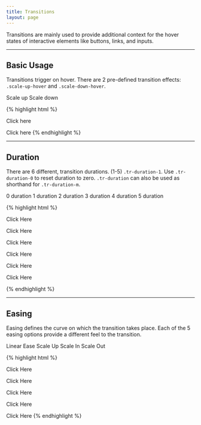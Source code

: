 ```yaml
---
title: Transitions
layout: page
---
```


<p class="bg-c-w100">
	<p class="t-4">
		Transitions are mainly used to provide additional context for the hover states of interactive elements like buttons, links, and inputs.
	</p>
</p>

<hr />

<section class="animations p-bottom-5">

<h2>Basic Usage</h2>

<p>
	Transitions trigger on hover. There are 2 pre-defined transition effects: <code>.scale-up-hover</code> and <code>.scale-down-hover</code>.
</p>

<div class="container u-clearfix m-y-4">
	<a class="Button t-center scale-up-hover">Scale up</a>
	<a class="Button t-center scale-down-hover">Scale down</a>
</div>

{% highlight html %}
<!-- Transition: scale up -->
<a class="scale-up-hover">Click here</a>

<!-- Transition: scale down -->
<a class="scale-down-hover">Click here</a>
{% endhighlight %}

</section>

<hr />

<section class="animations-duration p-bottom-5">

<h2>Duration</h2>

<p>
	There are 6 different, transition durations. (1-5) <code>.tr-duration-1</code>. Use <code>.tr-duration-0</code> to reset duration to zero. <code>.tr-duration</code> can also be used as shorthand for <code>.tr-duration-m</code>.
</p>

<div class="container u-clearfix m-y-4">
	<a class="Button t-center scale-up-hover tr-duration-0">0 duration</a>
	<a class="Button t-center scale-up-hover tr-duration-1">1 duration</a>
	<a class="Button t-center scale-up-hover tr-duration-2">2 duration</a>
	<a class="Button t-center scale-up-hover tr-duration-3">3 duration</a>
	<a class="Button t-center scale-up-hover tr-duration-4">4 duration</a>
	<a class="Button t-center scale-up-hover tr-duration-5">5 duration</a>
</div>

{% highlight html %}
<!-- No transition duration -->
<a class="Button scale-up-hover tr-duration-0">Click Here</a>

<!-- Transition duration: 1 -->
<a class="Button scale-up-hover tr-duration-1">Click Here</a>

<!-- Transition duration: 2 -->
<a class="Button scale-up-hover tr-duration-2">Click Here</a>

<!-- Transition duration: 3 -->
<a class="Button scale-up-hover tr-duration-3">Click Here</a>

<!-- Transition duration: 4 -->
<a class="Button scale-up-hover tr-duration-4">Click Here</a>

<!-- Transition duration: 5 -->
<a class="Button scale-up-hover tr-duration-5">Click Here</a>

{% endhighlight %}

</section>

<hr />

<section class="animations-easing">

<h2>Easing</h2>

<p>
	Easing defines the curve on which the transition takes place. Each of the 5 easing options provide a different feel to the transition.
</p>

<div class="container u-clearfix m-y-4">
	<a class="Button t-center scale-up-hover tr-duration-5 tr-easing-linear">Linear</a>
	<a class="Button t-center scale-up-hover tr-duration-5 tr-easing-ease">Ease</a>
	<a class="Button t-center scale-up-hover tr-duration-5 tr-easing-cb-scale-up">Scale Up</a>
	<a class="Button t-center scale-up-hover tr-duration-5 tr-easing-cb-scale-in">Scale In</a>
	<a class="Button t-center scale-up-hover tr-duration-5 tr-easing-cb-scale-out">Scale Out</a>
</div>

{% highlight html %}
<!-- Transition easing: linear -->
<a class="Button scale-up-hover tr-easing-linear">Click Here</a>

<!-- Transition easing: ease -->
<a class="Button scale-up-hover tr-easing-ease">Click Here</a>

<!-- Transition easing: cubic bezier scale-up -->
<a class="Button scale-up-hover tr-easing-cb-scale-up">Click Here</a>

<!-- Transition easing: cubic bezier scale-in -->
<a class="Button scale-up-hover tr-easing-cb-scale-in">Click Here</a>

<!-- Transition easing: cubic bezier scale-out -->
<a class="Button scale-up-hover tr-easing-cb-scale-out">Click Here</a>
{% endhighlight %}

</section>

<script src="http://code.jquery.com/jquery-2.2.4.min.js"></script>
<script src="{{site.baseurl}}/assets/js/scripts.js"></script>
